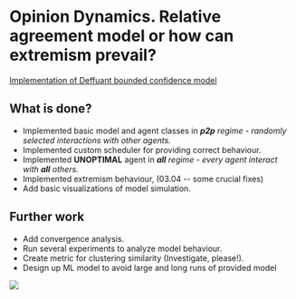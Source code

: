 # Opinion Dynamics. Relative agreement model or how can extremism prevail?

[Implementation of Deffuant bounded confidence model](https://jasss.soc.surrey.ac.uk/5/4/1.html)

## What is done?

* Implemented basic model and agent classes in __**p2p** regime_ - randomly selected interactions with other agents._
* Implemented custom scheduler for providing correct behaviour.
* Implemented **UNOPTIMAL** agent in _**all** regime - every agent interact with **all** others._
* Implemented extremism behaviour, (03.04 -- some crucial fixes)
* Add basic visualizations of model simulation.

## Further work

* Add convergence analysis.
* Run several experiments to analyze model behaviour.
* Create metric for clustering similarity (Investigate, please!).
* Design up ML model to avoid large and long runs of provided model

![](https://external-content.duckduckgo.com/iu/?u=http%3A%2F%2Fi.imgur.com%2FuiehP.png&f=1&nofb=1)
